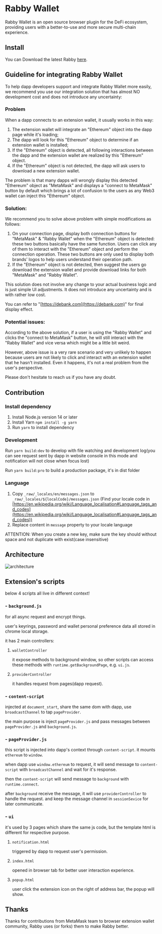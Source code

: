 # Rabby Wallet

Rabby Wallet is an open source browser plugin for the DeFi ecosystem, providing users with a better-to-use and more secure multi-chain experience.

## Install

You can Download the latest Rabby [here](https://github.com/RabbyHub/Rabby/releases/latest).

## Guideline for integrating Rabby Wallet

To help dapp developers support and integrate Rabby Wallet more easily, we recommend you use our integration solution that has almost NO development cost and does not introduce any uncertainty:

### Problem

When a dapp connects to an extension wallet, it usually works in this way:

1. The extension wallet will integrate an "Ethereum" object into the dapp page while it's loading;
2. The dapp will look for this "Ethereum" object to determine if an extension wallet is installed;
3. If the "Ethereum" object is detected, all following interactions between the dapp and the extension wallet are realized by this "Ethereum" object.
4. If the "Ethereum" object is not detected, the dapp will ask users to download a new extension wallet.

The problem is that many dapps will wrongly display this detected "Ethereum" object as "MetaMask" and displays a "connect to MetaMask" button by default which brings a lot of confusion to the users as any Web3 wallet can inject this "Ethereum" object. 

### Solution:

We recommend you to solve above problem with simple modifications as follows:

1. On your connection page, display both connection buttons for "MetaMask" & "Rabby Wallet" when the "Ethereum" object is detected: these two buttons basically have the same function. Users can click any of them to interact with the "Ethereum" object and perform the connection operation. These two buttons are only used to display both brands' logos to help users understand their operation path. 
2. If the "Ethereum" object is not detected, then suggest the users go download the extension wallet and provide download links for both "MetaMask" and "Rabby Wallet".

This solution does not involve any change to your actual business logic and is just simple UI adjustments. It does not introduce any uncertainty and is with rather low cost.

You can refer to "[https://debank.com](https://debank.com)" for final display effect.

### Potential issues:
According to the above solution, if a user is using the "Rabby Wallet" and clicks the "connect to MetaMask" button, he will still interact with the "Rabby Wallet" and vice versa which might be a little bit weird.

However, above issue is a very rare scenario and very unlikely to happen because users are not likely to click and interact with an extension wallet that he hasn't installed. Even it happens, it's not a real problem from the user's perspective.

Please don't hesitate to reach us if you have any doubt.

## Contribution

### Install dependency

1. Install Node.js version 14 or later
2. Install Yarn `npm install -g yarn`
3. Run `yarn` to install dependency

### Development

Run `yarn build:dev` to develop with file watching and development log(you can see request sent by dapp in website console in this mode and notification will not close when focus lost)

Run `yarn build:pro` to build a production package, it's in dist folder

### Language

1. Copy `_raw/_locales/en/messages.json` to `_raw/_locales/${localCode}/messages.json` (Find your locale code in [https://en.wikipedia.org/wiki/Language_localisation#Language_tags_and_codes](https://en.wikipedia.org/wiki/Language_localisation#Language_tags_and_codes))
2. Replace content in `message` property to your locale language

ATTENTION: When you create a new key, make sure the key should without space and not duplicate with exist(case insensitive)

## Architecture

![architecture](./docs/architecture.png)

## Extension's scripts

below 4 scripts all live in different context!

### **- `background.js`**

for all async request and encrypt things.

user's keyrings, password and wallet personal preference data all stored in chrome local storage.

it has 2 main controllers:

1. `walletController`

   it expose methods to background window, so other scripts can access these methods with `runtime.getBackgroundPage`, e.g. `ui.js`.

2. `providerController`

   it handles request from pages(dapp request).

### **- `content-script`**

injected at `document_start`, share the same dom with dapp, use `broadcastChannel` to tap `pageProvider`.

the main purpose is inject `pageProvider.js` and pass messages between `pageProvider.js` and `background.js`.

### **- `pageProvider.js`**

this script is injected into dapp's context through `content-script`. it mounts `ethereum` to `window`.

when dapp use `window.ethereum` to request, it will send message to `content-script` with `broadcastChannel` and wait for it's response.

then the `content-script` will send message to `background` with `runtime.connect`.

after `background` receive the message, it will use `providerController` to handle the request. and keep the message channel in `sessionSevice` for later communicate.

### **- `ui`**

it's used by 3 pages which share the same js code, but the template html is different for respective purpose.

1. `notification.html`

   triggered by dapp to request user's permission.

2. `index.html`

   opened in browser tab for better user interaction experience.

3. `popup.html`

   user click the extension icon on the right of address bar, the popup will show.

## Thanks

Thanks for contributions from MetaMask team to browser extension wallet community, Rabby uses (or forks) them to make Rabby better.
